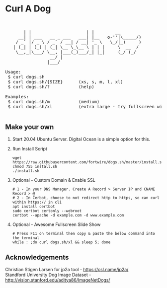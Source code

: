 # Curl A Dog

<pre>
<br>
       | |                     | |        __  
     __| | ___   __ _ ___   ___| |__   o-''|\_____/)
    / _` |/ _ \ / _` / __| / __| '_ \   \_/|_)     )
   | (_| | (_) | (_| \__ \_\__ \ | | |     \  __  /
    \__,_|\___/ \__, |___(_)___/_| |_|     (_/ (_/
                 __/ |                
                |___/                 

Usage:
 $ curl dogs.sh
 $ curl dogs.sh/{SIZE}      (xs, s, m, l, xl)
 $ curl dogs.sh/?           (help)

Examples:
 $ curl dogs.sh/m           (medium)
 $ curl dogs.sh/xl          (extra large - try fullscreen with F11)

</pre>

## Make your own
1. Start 20.04 Ubuntu Server. Digital Ocean is a simple option for this.

2. Run Install Script

       wget https://raw.githubusercontent.com/fortwire/dogs.sh/master/install.sh
       chmod 755 install.sh
       ./install.sh
       
3. Optional - Custom Domain & Enable SSL

       # 1 - In your DNS Manager. Create A Record > Server IP and CNAME Record > @
       # 2 - In Cerbot, choose to not redirect http to https, so can curl within https:// in cli
       apt install certbot
       sudo certbot certonly --webroot
       certbot --apache -d example.com -d www.example.com
       
4. Optional - Awesome Fullscreen Slide Show

       # Press F11 on terminal then copy & paste the below command into the terminal
       while : ;do curl dogs.sh/xl && sleep 5; done
      
## Acknowledgements

Christian Stigen Larsen for jp2a tool - https://csl.name/jp2a/ <br>
Standford University Dog Image Dataset - http://vision.stanford.edu/aditya86/ImageNetDogs/




